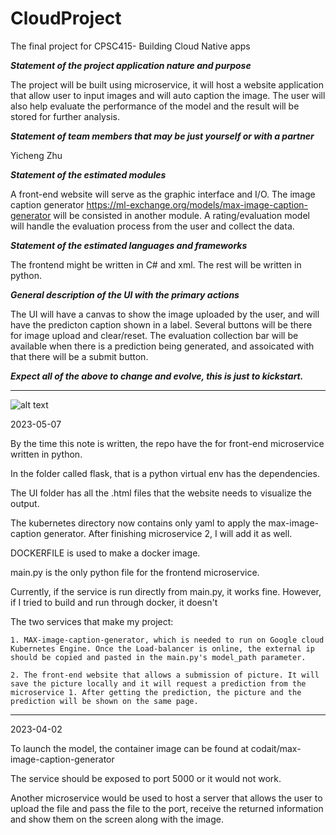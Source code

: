 # CloudProject
The final project for CPSC415- Building Cloud Native apps

***Statement of the project application nature and purpose*** 

The project will be built using microservice, it will host a website application that allow user to input images and will auto caption the image.
The user will also help evaluate the performance of the model and the result will be stored for further analysis.

***Statement of team members that may be just yourself or with a partner*** 

Yicheng Zhu

***Statement of the estimated modules*** 

A front-end website will serve as the graphic interface and I/O. The image caption generator https://ml-exchange.org/models/max-image-caption-generator will be consisted in another module. A rating/evaluation model will handle the evaluation process from the user and collect the data.

***Statement of the estimated languages and frameworks*** 

The frontend might be written in C# and xml. The rest will be written in python.

***General description of the UI with the primary actions*** 

The UI will have a canvas to show the image uploaded by the user, and will have the predicton caption shown in a label. Several buttons will be there for image upload and clear/reset. The evaluation collection bar will be available when there is a prediction being generated, and assoicated with that there will be a submit button.

***Expect all of the above to change and evolve, this is just to kickstart.*** 

----------------------------------------------------------------------------

![alt text](https://github.com/Mayonezyck/CloudProject/blob/main/structure.pngg)

2023-05-07

By the time this note is written, the repo have the for front-end microservice written in python.

In the folder called flask, that is a python virtual env has the dependencies.

The UI folder has all the .html files that the website needs to visualize the output.

The kubernetes directory now contains only yaml to apply the max-image-caption generator. After finishing microservice 2, I will add it as well.

DOCKERFILE is used to make a docker image.

main.py is the only python file for the frontend microservice.

Currently, if the service is run directly from main.py, it works fine. However, if I tried to build and run through docker, it doesn't

The two services that make my project: 

    1. MAX-image-caption-generator, which is needed to run on Google cloud Kubernetes Engine. Once the Load-balancer is online, the external ip should be copied and pasted in the main.py's model_path parameter.

    2. The front-end website that allows a submission of picture. It will save the picture locally and it will request a prediction from the microservice 1. After getting the prediction, the picture and the prediction will be shown on the same page.
 
----------------------------------------------------------------------------
2023-04-02

To launch the model, the container image can be found at codait/max-image-caption-generator

The service should be exposed to port 5000 or it would not work.

Another microservice would be used to host a server that allows the user to upload the file and pass the file to the port, receive the returned information and show them on the screen along with the image.


